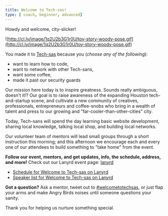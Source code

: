 ```yaml
---
title: Welcome to Tech-sas!
type: [ coach, beginner, advanced]
---
```


Howdy and welcome, city-slicker!

![http://cl.ly/image/1q2U2b3G1r0U/toy-story-woody-pose.gif](http://cl.ly/image/1q2U2b3G1r0U/toy-story-woody-pose.gif)

You made it to [Tech-sas](http://techsas.co) because you (_choose any of the following_):

- want to learn how to code,
- want to network with other Tech-sans,
- want some coffee,
- made it past our security guards

Our mission here today is to inspire greatness. Sounds really ambiguous, doesn't it!? Our goal is to raise awareness of the expanding Houston tech-and-startup scene, and cultivate a new community of creatives, professionals, entrepreneurs and coffee-snobs who bring in a wealth of talent and press to our growing and "far-cooler-than-other-cities" city.

Today, Tech-sans will spend the day learning basic website development, sharing local knowledge, talking local shop, and building local networks.

Our volunteer team of mentors will lead small groups through a short instruction this morning; and this afternoon we encourage each and every one of our attendees to build something to "take home" from the event.

**Follow our event, mentors, and get updates, info, the schedule, address, and more!** Check out our Lanyrd event page: [lanyrd](http://lanyrd.com/2014/welcometotechsas/)

- [Schedule for Welcome to Tech-sas on Lanyrd](http://lanyrd.com/2014/welcometotechsas/schedule/)
- [Speaker list for Welcome to Tech-sas on Lanyrd](http://lanyrd.com/2014/welcometotechsas/speakers/)


**Got a question?** Ask a mentor, tweet out to [#welcometotechsas](https://twitter.com/search?q=%23welcometotechsas), or just flap your arms and make Angry Birds noises until someone questions your sanity.

Thank you for helping us nurture something special.
